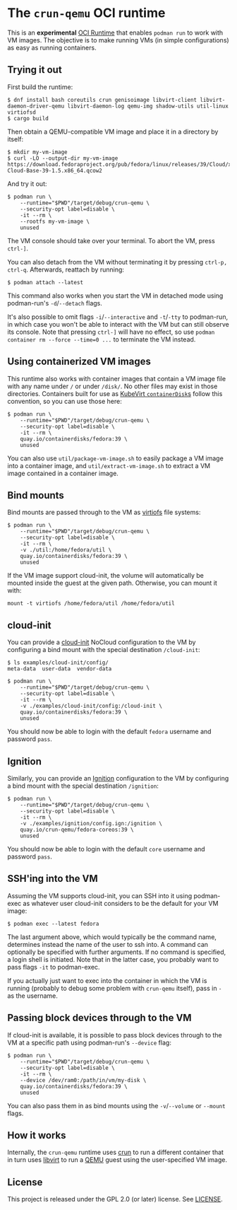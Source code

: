 # The `crun-qemu` OCI runtime

This is an **experimental** [OCI Runtime] that enables `podman run` to work with
VM images. The objective is to make running VMs (in simple configurations) as
easy as running containers.

## Trying it out

First build the runtime:

```console
$ dnf install bash coreutils crun genisoimage libvirt-client libvirt-daemon-driver-qemu libvirt-daemon-log qemu-img shadow-utils util-linux virtiofsd
$ cargo build
```

Then obtain a QEMU-compatible VM image and place it in a directory by itself:

```console
$ mkdir my-vm-image
$ curl -LO --output-dir my-vm-image https://download.fedoraproject.org/pub/fedora/linux/releases/39/Cloud/x86_64/images/Fedora-Cloud-Base-39-1.5.x86_64.qcow2
```

And try it out:

```console
$ podman run \
    --runtime="$PWD"/target/debug/crun-qemu \
    --security-opt label=disable \
    -it --rm \
    --rootfs my-vm-image \
    unused
```

The VM console should take over your terminal. To abort the VM, press `ctrl-]`.

You can also detach from the VM without terminating it by pressing `ctrl-p,
ctrl-q`. Afterwards, reattach by running:

```console
$ podman attach --latest
```

This command also works when you start the VM in detached mode using
podman-run's `-d`/`--detach` flags.

It's also possible to omit flags `-i`/`--interactive` and `-t`/`-tty` to
podman-run, in which case you won't be able to interact with the VM but can
still observe its console. Note that pressing `ctrl-]` will have no effect, so
use `podman container rm --force --time=0 ...` to terminate the VM instead.

## Using containerized VM images

This runtime also works with container images that contain a VM image file with
any name under `/` or under `/disk/`. No other files may exist in those
directories. Containers built for use as [KubeVirt `containerDisk`s] follow this
convention, so you can use those here:

```console
$ podman run \
    --runtime="$PWD"/target/debug/crun-qemu \
    --security-opt label=disable \
    -it --rm \
    quay.io/containerdisks/fedora:39 \
    unused
```

You can also use `util/package-vm-image.sh` to easily package a VM image into a
container image, and `util/extract-vm-image.sh` to extract a VM image contained
in a container image.

## Bind mounts

Bind mounts are passed through to the VM as [virtiofs] file systems:

```console
$ podman run \
    --runtime="$PWD"/target/debug/crun-qemu \
    --security-opt label=disable \
    -it --rm \
    -v ./util:/home/fedora/util \
    quay.io/containerdisks/fedora:39 \
    unused
```

If the VM image support cloud-init, the volume will automatically be mounted
inside the guest at the given path. Otherwise, you can mount it with:

```console
mount -t virtiofs /home/fedora/util /home/fedora/util
```

## cloud-init

You can provide a [cloud-init] NoCloud configuration to the VM by configuring a
bind mount with the special destination `/cloud-init`:

```console
$ ls examples/cloud-init/config/
meta-data  user-data  vendor-data

$ podman run \
    --runtime="$PWD"/target/debug/crun-qemu \
    --security-opt label=disable \
    -it --rm \
    -v ./examples/cloud-init/config:/cloud-init \
    quay.io/containerdisks/fedora:39 \
    unused
```

You should now be able to login with the default `fedora` username and password
`pass`.

## Ignition

Similarly, you can provide an [Ignition] configuration to the VM by configuring
a bind mount with the special destination `/ignition`:

```console
$ podman run \
    --runtime="$PWD"/target/debug/crun-qemu \
    --security-opt label=disable \
    -it --rm \
    -v ./examples/ignition/config.ign:/ignition \
    quay.io/crun-qemu/fedora-coreos:39 \
    unused
```

You should now be able to login with the default `core` username and password
`pass`.

## SSH'ing into the VM

Assuming the VM supports cloud-init, you can SSH into it using podman-exec
as whatever user cloud-init considers to be the default for your VM image:

```console
$ podman exec --latest fedora
```

The last argument above, which would typically be the command name, determines
instead the name of the user to ssh into. A command can optionally be specified
with further arguments. If no command is specified, a login shell is initiated.
Note that in the latter case, you probably want to pass flags `-it` to
podman-exec.

If you actually just want to exec into the container in which the VM is running
(probably to debug some problem with `crun-qemu` itself), pass in `-` as the
username.

## Passing block devices through to the VM

If cloud-init is available, it is possible to pass block devices through to the
VM at a specific path using podman-run's `--device` flag:

```console
$ podman run \
    --runtime="$PWD"/target/debug/crun-qemu \
    --security-opt label=disable \
    -it --rm \
    --device /dev/ram0:/path/in/vm/my-disk \
    quay.io/containerdisks/fedora:39 \
    unused
```

You can also pass them in as bind mounts using the `-v`/`--volume` or `--mount`
flags.

## How it works

Internally, the `crun-qemu` runtime uses [crun] to run a different container
that in turn uses [libvirt] to run a [QEMU] guest using the user-specified VM
image.

## License

This project is released under the GPL 2.0 (or later) license. See
[LICENSE](LICENSE).

[cloud-init]: https://cloud-init.io/
[crun]: https://github.com/containers/crun
[KubeVirt `containerDisk`s]: https://kubevirt.io/user-guide/virtual_machines/disks_and_volumes/#containerdisk
[libvirt]: https://libvirt.org/
[Ignition]: https://coreos.github.io/ignition/
[OCI Runtime]: https://github.com/opencontainers/runtime-spec/blob/v1.1.0/spec.md
[QEMU]: https://www.qemu.org/
[virtiofs]: https://virtio-fs.gitlab.io/
